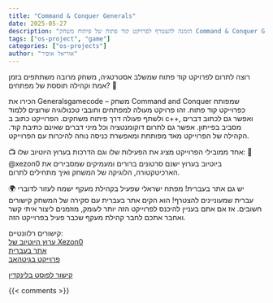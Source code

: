 ```yaml
---
title: "Command & Conquer Generals"
date: 2025-05-27
description: "הזמנה להצטרף לפרויקט קוד פתוח של פיתוח משחק Command & Conquer Generals, כולל מידע על הקהילה, משאבים ללמידה וקישורים שימושיים"
tags: ["os-project", "game"]
categories: ["os-projects"]
author: "אוריאל אופיר"
---
```


רוצה לתרום לפרויקט קוד פתוח שמשלב אסטרטגיה, משחק מרובה משתתפים בזמן אמת וקהילה תוססת של מפתחים? 🚀

 הכירו את Generalsgamecode – משחק Command and Conquer שמפותח כפרוייקט קוד פתוח.
 זהו פרויקט מעולה למפתחים וחובבי טכנולוגיה שרוצים ללמוד ולשתף פעולה דרך פיתוח משחקים.
הפרוייקט כתוב ב c++, ואפשר גם לכתוב דברים מסביב בפייתון.
אפשר גם לתרום דוקומנטציה וכל מיני דברים שאינם כתיבת קוד.
הקהילה של הפרוייקט מאד מפותחת ומאפשרת כניסה נוחה להיכרות עם הפרוייקט.

📺 אחד ממובילי הפרוייקט מציג את הפעילות שלו וגם הדרכות בערוץ היוטיוב שלו:
 🎥 @xezon0 ביוטיוב
בערוץ ישנם סרטונים ברורים ומעמיקים שמסבירים את הארכיטקטורה, הלוגיקה של המשחק ואיך מתחילים לתרום.

🌍 יש גם אתר בעברית!
מפתח ישראלי שפעיל בקהילת מעקף ישמח לעזור לדוברי עברית שמעוניינים להצטרף! הוא הקים אתר בעברית עם סקירה של המשחק קישורים חשובים.
אז אם אתם בעניין להיכנס לפרוייקט הזה יותר לעומק, מוזמנים ליצור איתי קשר ואחבר אתכם לחבר קהילת מעקף שכבר פעיל בפרוייקט הזה.

קישורים רלוונטיים:  
<a href="https://www.youtube.com/@xezon0" target="_blank">ערוץ היוטיוב של Xezon0</a>  
<a href="https://generals-il.vercel.app/" target="_blank">אתר בעברית</a>  
<a href="https://github.com/TheSuperHackers/Generalsgamecode" target="_blank">פרוייקט בגיטהאב</a>   

<a href="https://www.linkedin.com/posts/uriel-ofir_opensource-gamedevelopment-developers-activity-7332999922146787328-qvh7" target="_blank">קישור לפוסט בלינקדין</a>

{{< comments >}}
